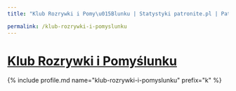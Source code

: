 ```yaml
---
title: "Klub Rozrywki i Pomy\u015Blunku | Statystyki patronite.pl | Patromierz"

permalink: /klub-rozrywki-i-pomyslunku
---
```


# [Klub Rozrywki i Pomyślunku](https://patronite.pl/klub-rozrywki-i-pomyslunku)

{% include profile.md name="klub-rozrywki-i-pomyslunku" prefix="k" %}

